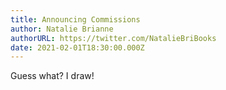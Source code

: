 ```yaml
---
title: Announcing Commissions
author: Natalie Brianne
authorURL: https://twitter.com/NatalieBriBooks
date: 2021-02-01T18:30:00.000Z
---
```

Guess what? I draw!